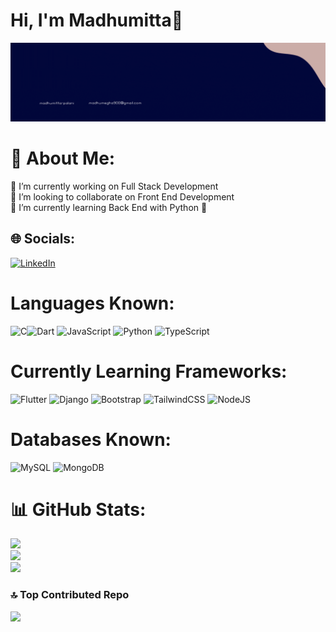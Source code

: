 # Hi, I'm Madhumitta👋

![](https://github.com/Madhumitta-15/Madhumitta-15/blob/1ece475a39634b5300e1c87d94f4d8a2f1d8d616/About%20Me.gif)
# 💫 About Me:
🔭 I’m currently working on Full Stack Development <br>👯 I’m looking to collaborate on Front End Development<br>🌱 I’m currently learning Back End with Python 🐍


## 🌐 Socials:
[![LinkedIn](https://img.shields.io/badge/LinkedIn-%230077B5.svg?logo=linkedin&logoColor=white)](https://linkedin.com/in/https://www.linkedin.com/in/madhumitta-palani-2b8244148/) 

# Languages Known:
![C](https://img.shields.io/badge/c-%2300599C.svg?style=flat-square&logo=c&logoColor=white)![Dart](https://img.shields.io/badge/dart-%230175C2.svg?style=flat-square&logo=dart&logoColor=white) ![JavaScript](https://img.shields.io/badge/javascript-%23323330.svg?style=flat-square&logo=javascript&logoColor=%23F7DF1E) ![Python](https://img.shields.io/badge/python-3670A0?style=flat-square&logo=python&logoColor=ffdd54) ![TypeScript](https://img.shields.io/badge/typescript-%23007ACC.svg?style=flat-square&logo=typescript&logoColor=white)

# Currently Learning Frameworks:
![Flutter](https://img.shields.io/badge/Flutter-%2302569B.svg?style=flat-square&logo=Flutter&logoColor=white) ![Django](https://img.shields.io/badge/django-%23092E20.svg?style=flat-square&logo=django&logoColor=white) ![Bootstrap](https://img.shields.io/badge/bootstrap-%23563D7C.svg?style=flat-square&logo=bootstrap&logoColor=white) ![TailwindCSS](https://img.shields.io/badge/tailwindcss-%2338B2AC.svg?style=flat-square&logo=tailwind-css&logoColor=white) ![NodeJS](https://img.shields.io/badge/node.js-6DA55F?style=flat-square&logo=node.js&logoColor=white) 

# Databases Known:
![MySQL](https://img.shields.io/badge/mysql-%2300f.svg?style=flat-square&logo=mysql&logoColor=white) ![MongoDB](https://img.shields.io/badge/MongoDB-%234ea94b.svg?style=flat-square&logo=mongodb&logoColor=white)

# 📊 GitHub Stats:
![](https://github-readme-stats.vercel.app/api?username=Madhumitta-15&theme=radical&hide_border=false&include_all_commits=true&count_private=false)<br/>
![](https://github-readme-streak-stats.herokuapp.com/?user=Madhumitta-15&theme=radical&hide_border=false)<br/>
![](https://github-readme-stats.vercel.app/api/top-langs/?username=Madhumitta-15&theme=radical&hide_border=false&include_all_commits=true&count_private=false&layout=compact)

### 🔝 Top Contributed Repo
![](https://github-contributor-stats.vercel.app/api?username=Madhumitta-15&limit=5&theme=matrix&combine_all_yearly_contributions=true)
